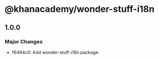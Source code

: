 # @khanacademy/wonder-stuff-i18n

## 1.0.0

### Major Changes

-   f6494c0: Add wonder-stuff-i18n package.
